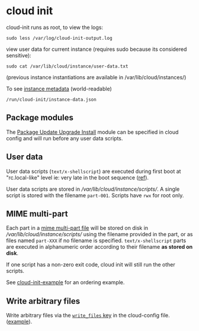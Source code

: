 # cloud init

cloud-init runs as root, to view the logs:

```
sudo less /var/log/cloud-init-output.log
```

view user data for current instance (requires sudo because its considered sensitive):

```
sudo cat /var/lib/cloud/instance/user-data.txt
```

(previous instance instantiations are available in /var/lib/cloud/instances/)

To see [instance metadata](https://cloudinit.readthedocs.io/en/stable/explanation/instancedata.html) (world-readable)

```
/run/cloud-init/instance-data.json
```

## Package modules

The [Package Update Upgrade Install](https://cloudinit.readthedocs.io/en/latest/reference/modules.html#package-update-upgrade-install) module can be specified in cloud config and will run before any user data scripts.

## User data

User data scripts (`text/x-shellscript`) are executed during first boot at "rc.local-like" level ie: very late in the boot sequence ([ref](https://github.com/canonical/cloud-init/blob/main/doc/userdata.txt)).

User data scripts are stored in _/var/lib/cloud/instance/scripts/_. A single script is stored with the filename `part-001`.
Scripts have `rwx` for root only.

## MIME multi-part

Each part in a [mime multi-part file](https://cloudinit.readthedocs.io/en/latest/explanation/format.html#mime-multi-part-archive) will be stored on disk in _/var/lib/cloud/instance/scripts/_ using the filename provided in the part, or as files named `part-XXX` if no filename is specified. `text/x-shellscript` parts are executed in alphanumeric order according to their filename **as stored on disk**.

If one script has a non-zero exit code, cloud init will still run the other scripts.

See [cloud-init-example](https://github.com/ukayani/cloud-init-example) for an ordering example.

## Write arbitrary files

Write arbitrary files via the [`write_files` key](https://cloudinit.readthedocs.io/en/latest/reference/modules.html#write-files) in the cloud-config file. ([example](https://cloudinit.readthedocs.io/en/latest/reference/examples.html#writing-out-arbitrary-files)).
